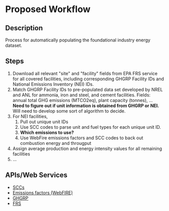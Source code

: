 
# Proposed Workflow

## Description

Process for automatically populating the foundational industry energy dataset.

## Steps

1. Download all relevant "site" and "facility" fields from EPA FRS service for all covered facilities, including corresponding GHGRP Facility IDs and National Emissions Inventory (NEI) IDs.
2. Match GHGRP Facility IDs to pre-populated data set developed by NREL and ANL for ammonia, iron and steel, and cement facilities.
    Fields: annual total GHG emissions (MTCO2eq), plant capacity (tonnes), ...
    **Need to figure out if unit information is obtained from GHGRP or NEI.** Will need to develop some sort of algorithm to decide. 
3. For NEI facilities,
    1. Pull out unique unit IDs
    2. Use SCC codes to parse unit and fuel types for each unique unit ID. 
    3. **Which emissions to use?**
    4. Use WebFire emissions factors and SCC codes to back out combustion energy and througput
4. Assign average production and energy intensity values for all remaining facilities
5. ...

## APIs/Web Services

* [SCCs](https://ofmpub.epa.gov/sccwebservices/)
* [Emissions factors (WebFIRE)](https://cfpub.epa.gov/webfire/efwebservices/efwebservice.html)
* [GHGRP](https://www.epa.gov/enviro/envirofacts-data-service-api)
* [FRS](https://www.epa.gov/frs/frs-rest-services)
